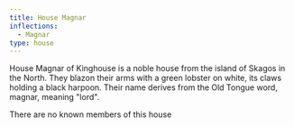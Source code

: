 ```yaml
---
title: House Magnar
inflections:
  - Magnar
type: house
---
```


House Magnar of Kinghouse is a noble house from the island of Skagos in the North. They blazon their arms with a green lobster on white, its claws holding a black harpoon. Their name derives from the Old Tongue word, magnar, meaning "lord".

There are no known members of this house


